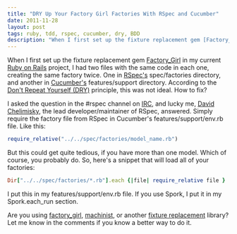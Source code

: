 ```yaml
---
title: "DRY Up Your Factory Girl Factories With RSpec and Cucumber"
date: 2011-11-28
layout: post
tags: ruby, tdd, rspec, cucumber, dry, BDD
description: "When I first set up the fixture replacement gem [Factory_Girl](https://github.com/thoughtbot/factory_girl) in my current [Ruby on Rails](http://rubyonrails.org) project, I had two files with the same code in each one, creating the same factory twice. One in [RSpec's](https://www.relishapp.com/rspec) spec/factories directory, and another in [Cucumber's](http://cukes.info/) features/support directory. According to the [Don't Repeat Yourself (DRY)](http://en.wikipedia.org/wiki/Don't_repeat_yourself) principle, this was not ideal. How to fix?"
---
```

When I first set up the fixture replacement gem [Factory_Girl](https://github.com/thoughtbot/factory_girl) in my current [Ruby on Rails](http://rubyonrails.org) project, I had two files with the same code in each one, creating the same factory twice. One in [RSpec's](https://www.relishapp.com/rspec) spec/factories directory, and another in [Cucumber's](http://cukes.info/) features/support directory. According to the [Don't Repeat Yourself (DRY)](http://en.wikipedia.org/wiki/Don't_repeat_yourself) principle, this was not ideal. How to fix?

I asked the question in the #rspec channel on [IRC](http://webchat.freenode.net), and lucky me, [David Chelimisky](http://davidchelimsky.net/), the lead developer/maintainer of RSpec, answered. Simply require the factory file from RSpec in Cucumber's features/support/env.rb file. Like this:

```ruby
require_relative("../../spec/factories/model_name.rb")
```
But this could get quite tedious, if you have more than one model. Which of course, you probably do. So, here's a snippet that will load all of your factories:

```ruby
Dir["../../spec/factories/*.rb"].each {|file| require_relative file }
```
I put this in my features/support/env.rb file. If you use Spork, I put it in my Spork.each_run section.

Are you using [factory_girl](https://github.com/thoughtbot/factory_girl), [machinist](https://github.com/notahat/machinist), or another [fixture replacement](https://www.ruby-toolbox.com/categories/rails_fixture_replacement) library? Let me know in the comments if you know a better way to do it.


